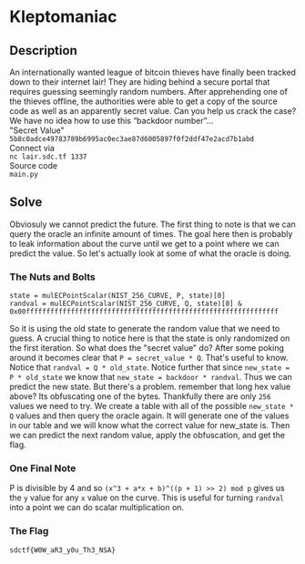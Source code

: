# Kleptomaniac
## Description
An internationally wanted league of bitcoin thieves have finally been tracked down to their internet lair! They are hiding behind a secure portal that requires guessing seemingly random numbers. After apprehending one of the thieves offline, the authorities were able to get a copy of the source code as well as an apparently secret value. Can you help us crack the case? We have no idea how to use this “backdoor number”...   
"Secret Value"   
```5b8c0adce49783789b6995ac0ec3ae87d6005897f0f2ddf47e2acd7b1abd```  
Connect via   
```nc lair.sdc.tf 1337```   
Source code   
```main.py```   
## Solve
Obviosuly we cannot predict the future. The first thing to note is that we can query the oracle an infinite amount of times. 
The goal here then is probably to leak information about the curve until we get to a point where we can predict the value.
So let's actually look at some of what the oracle is doing.
### The Nuts and Bolts
```
state = mulECPointScalar(NIST_256_CURVE, P, state)[0]
randval = mulECPointScalar(NIST_256_CURVE, Q, state)[0] & 0x00ffffffffffffffffffffffffffffffffffffffffffffffffffffffffffffff
```
So it is using the old state to generate the random value that we need to guess. A crucial thing to notice here is that the state
is only randomized on the first iteration. So what does the "secret value" do? After some poking around it becomes clear that
```P = secret_value * Q```. That's useful to know. Notice that ```randval = Q * old_state```. Notice further that since ```new_state = P * old_state``` we know that ```new_state = backdoor * randval```. Thus we can predict the new state. But there's
a problem. remember that long hex value above? Its obfuscating one of the bytes. Thankfully there are only ```256``` values we need to try.
We create a table with all of the possible ```new_state * Q``` values and then query the oracle again. It will generate one of the values
in our table and we will know what the correct value for new_state is. Then we can predict the next random value, apply the obfuscation, and get the flag.
### One Final Note
P is divisible by 4 and so ```(x^3 + a*x + b)^((p + 1) >> 2) mod p``` gives us the ```y``` value for any ```x``` value on the curve. This is useful for turning ```randval``` into a point we can do scalar multiplication on.
### The Flag
```
sdctf{W0W_aR3_y0u_Th3_NSA}
```